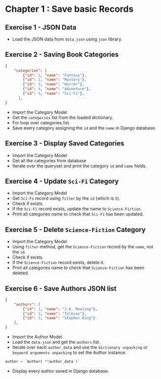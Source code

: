 # Chapter 1 : Save basic Records

## Exercise 1 - JSON Data
- Load the JSON data from `data.json` using `json` library.

## Exercise 2 - Saving Book Categories
```json
{
    "categories": [
        {"id": 1, "name": "Fantasy"},
        {"id": 2, "name": "Mystery"},
        {"id": 3, "name": "Horror"},
        {"id": 4, "name": "Adventure"},
        {"id": 5, "name": "Sci-Fi"},
      ],
}
```
- Import the Category Model
- Get the `categories` list from the loaded dictionary.
- For loop over categories list.
- Save every category assigning the `id` and the `name` in Django database.

## Exercise 3 - Display Saved Categories
- Import the Category Model
- Get all the categories from database
- Iterate over the queryset and print the category `id` and `name` fields.

## Exercise 4 - Update `Sci-Fi` Category

- Import the Category Model
- Get `Sci-Fi` record using `filter` by the `id` (which is `5`).
- Check if exists.
- If the `Sci-Fi` record exists, update the name to `Science-Fiction`.
- Print all categories name to check that `Sci-Fi` has been updated.

## Exercise 5 - Delete `Science-Fiction` Category

- Import the Category Model
- Using `filter` method, get the `Science-Fiction` record by the `name`, not the `id`.
- Check if exists.
- If the `Science-Fiction` record exists, delete it.
- Print all categories name to check that `Science-Fiction` has been deleted.

## Exercise 6 - Save Authors JSON list
```json
{
    "authors": [
        {"id": 1, "name": "J.K. Rowling"},
        {"id": 2, "name": "Tolkien"},
        {"id": 3, "name": "Stephen King"}
    ],
}
```
- Import the Author Model
- Load the `data.json` and get the `authors` list.
- Iterate over each `author_data` and use the `dictionary unpacking` or `keyword arguments unpacking` to set the Author instance.
```py
author = `Author( **author_data )`
```
- Display every author saved in Django database.